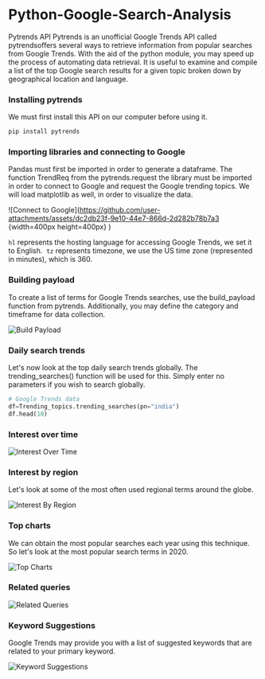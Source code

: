 # Python-Google-Search-Analysis

Pytrends API
Pytrends is an unofficial Google Trends API called pytrendsoffers several ways to retrieve information from popular searches from Google Trends. With the aid of the python module, you may speed up the process of automating data retrieval. It is useful to examine and compile a list of the top Google search results for a given topic broken down by geographical location and language.

### Installing pytrends

We must first install this API on our computer before using it.

```python
pip install pytrends
```
### Importing libraries and connecting to Google

Pandas must first be imported in order to generate a dataframe. The function TrendReq from the pytrends.request the library must be imported in order to connect to Google and request the Google trending topics. We will load matplotlib as well, in order to visualize the data.

![Connect to Google](https://github.com/user-attachments/assets/dc2db23f-9e10-44e7-866d-2d282b78b7a3 {width=400px height=400px} )

`hl` represents the hosting language for accessing Google Trends, we set it to English. 
`tz` represents timezone, we use the US time zone (represented in minutes), which is 360.


### Building payload

To create a list of terms for Google Trends searches, use the build_payload function from pytrends. Additionally, you may define the category and timeframe for data collection.

![Build Payload](https://github.com/user-attachments/assets/a415ce9e-5f7b-4f7a-b03f-176edcb938a0)

### Daily search trends

Let's now look at the top daily search trends globally. The trending_searches() function will be used for this. Simply enter no parameters if you wish to search globally.

```python
# Google Trends data
df=Trending_topics.trending_searches(pn="india")
df.head(10)
```

### Interest over time

![Interest Over Time](https://github.com/user-attachments/assets/328cd286-deee-4ea7-bb3e-63033f4ef8ce)


### Interest by region

Let's look at some of the most often used regional terms around the globe.

![Interest By Region](https://github.com/user-attachments/assets/d4fad8b2-bf12-43fb-a739-ccab24f357d0)

### Top charts

We can obtain the most popular searches each year using this technique. So let's look at the most popular search terms in 2020.

![Top Charts](https://github.com/user-attachments/assets/95c3d6c5-f229-4630-84bc-e499e0cd4f80)

### Related queries

![Related Queries](https://github.com/user-attachments/assets/64d847c7-e74a-4927-b9d0-d282a2ac75fe)

### Keyword Suggestions

Google Trends may provide you with a list of suggested keywords that are related to your primary keyword.

![Keyword Suggestions](https://github.com/user-attachments/assets/ed2aeb07-dec6-4378-8b31-ee552a3f561f)







